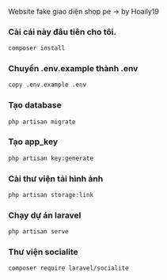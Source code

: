 Website fake giao diện shọp pe -> by Hoaily19

### Cài cái này đâu tiên cho tôi.
```bash
composer install
```
### Chuyển .env.example thành .env
```bash
copy .env.example .env
```
### Tạo database
```bash
php artisan migrate
```
### Tạo app_key
```bash
php artisan key:generate
```

### Cài thư viện tải hình ảnh
```bash
php artisan storage:link
```

### Chạy dự án laravel
```bash
php artisan serve
```
### Thư viện socialite
```bash
composer require laravel/socialite
```